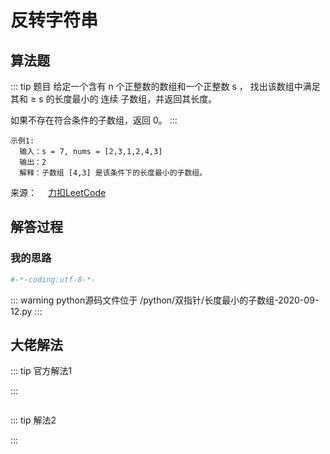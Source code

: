 # 反转字符串

## 算法题

::: tip 题目
给定一个含有 n 个正整数的数组和一个正整数 s ，
找出该数组中满足其和 ≥ s 的长度最小的 连续 子数组，并返回其长度。

如果不存在符合条件的子数组，返回 0。
:::

~~~
示例1:
  输入：s = 7, nums = [2,3,1,2,4,3]
  输出：2
  解释：子数组 [4,3] 是该条件下的长度最小的子数组。
~~~

来源：&emsp; [力扣LeetCode](https://leetcode-cn.com/leetbook/read/array-and-string/c0w4r/)


## 解答过程

### 我的思路




```python
#-*-coding:utf-8-*-

```


::: warning python源码文件位于
/python/双指针/长度最小的子数组-2020-09-12.py
:::

##  大佬解法

::: tip 官方解法1

:::

```python


```


::: tip 解法2

:::

```python

```


